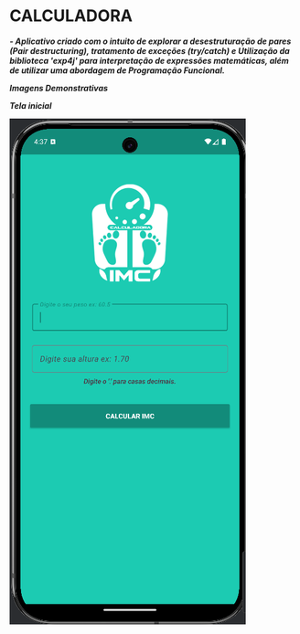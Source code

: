 # CALCULADORA 

_**- Aplicativo criado com o intuito de explorar a desestruturação de pares (Pair destructuring), tratamento de exceções (try/catch) e Utilização da biblioteca 'exp4j' para interpretação de expressões matemáticas, além de utilizar uma abordagem de Programação Funcional.**_

_**Imagens Demonstrativas**_


_**Tela inicial**_

![Tela Inicial](https://github.com/SAANDRIN/ImagensConjunto/blob/main/imc_mainActivity.png)

